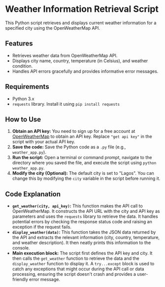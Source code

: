 # Weather Information Retrieval Script

This Python script retrieves and displays current weather information for a specified city using the OpenWeatherMap API.

## Features

*   Retrieves weather data from OpenWeatherMap API.
*   Displays city name, country, temperature (in Celsius), and weather condition.
*   Handles API errors gracefully and provides informative error messages.

## Requirements

*   Python 3.x
*   `requests` library. Install it using `pip install requests`

## How to Use

1.  **Obtain an API key:** You need to sign up for a free account at [OpenWeatherMap](https://openweathermap.org/) to obtain an API key.  Replace `"get api key"` in the script with your actual API key.
2.  **Save the code:** Save the Python code as a `.py` file (e.g., `weather_app.py`).
3.  **Run the script:** Open a terminal or command prompt, navigate to the directory where you saved the file, and execute the script using `python weather_app.py`.
4.  **Modify the city (Optional):** The default city is set to "Lagos". You can change this by modifying the `city` variable in the script before running it.

## Code Explanation

*   **`get_weather(city, api_key)`:** This function makes the API call to OpenWeatherMap. It constructs the API URL with the city and API key as parameters and uses the `requests` library to retrieve the data. It handles potential errors by checking the response status code and raising an exception if the request fails.
*   **`display_weather(data)`:** This function takes the JSON data returned by the API and extracts the relevant information (city, country, temperature, and weather description). It then neatly prints this information to the console.
*   **Main execution block:** The script first defines the API key and city. It then calls the `get_weather` function to retrieve the data and the `display_weather` function to display it.  A `try...except` block is used to catch any exceptions that might occur during the API call or data processing, ensuring the script doesn't crash and provides a user-friendly error message.
